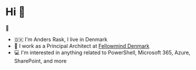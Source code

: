 # Hi 👋
:100:
- 🇩🇰 I'm Anders Rask, I live in Denmark 
- 🏢 I work as a Principal Architect at [Fellowmind Denmark](https://fellowmind.dk)
- 💻 I'm interested in anything related to PowerShell, Microsoft 365, Azure, SharePoint, and more
